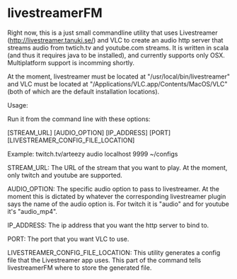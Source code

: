 # livestreamerFM

Right now, this is a just small commandline utility that uses Livestreamer (http://livestreamer.tanuki.se/) and VLC to create an audio http server that streams audio from twtich.tv and youtube.com streams. It is written in scala (and thus it requires java to be installed), and currently supports only OSX. Multiplatform support is incomming shortly.

At the moment, livestreamer must be located at "/usr/local/bin/livestreamer" and VLC must be located at "/Applications/VLC.app/Contents/MacOS/VLC" (both of which are the default installation locations). 

Usage:

Run it from the command line with these options: 

[STREAM_URL] [AUDIO_OPTION] [IP_ADDRESS] [PORT] [LIVESTREAMER_CONFIG_FILE_LOCATION]

Example: twitch.tv/arteezy audio localhost 9999 ~/configs

STREAM_URL: The URL of the stream that you want to play. At the moment, only twitch and youtube are supported. 

AUDIO_OPTION: The specific audio option to pass to livestreamer. At the moment this is dictated by whatever the corresponding livestreamer plugin says the name of the audio option is. For twitch it is "audio" and for youtube it's "audio_mp4".

IP_ADDRESS: The ip address that you want the http server to bind to. 

PORT: The port that you want VLC to use. 

LIVESTREAMER_CONFIG_FILE_LOCATION: This utility generates a config file that the Livestreamer app uses. This part of the command tells livestreamerFM where to store the generated file. 

